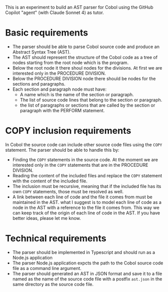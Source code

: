 This is an experiment to build an AST parser for Cobol using the GitHub Copilot "agent" (with Claude Sonnet 4) as tutor.

# Basic requirements
- The parser should be able to parse Cobol source code and produce an Abstract Syntax Tree (AST).
- The AST should represent the structure of the Cobol code as a tree of nodes starting from the root node which is the program.
- Below the root node it there shoul nodes for the divisions. At first we are interested only in the PROCEDURE DIVISION.
- Below the PROCEDURE DIVISION node there should be nodes for the sections and paragraphs.
- Each section and paragraph node must have:
    - A name which is the name of the section or paragraph.
    - The list of source code lines that belong to the section or paragraph.
    - the list of paragraphs or sections that are called by the section or paragraph with the PERFORM statement.

# COPY inclusion requirements
In Cobol the source code can include other source code files using the `COPY` statement. The parser should be able to handle this by:
- Finding the `COPY` statements in the source code. At the moment we are interested only in the `COPY` statements that are in the PROCEDURE DIVISION.
- Reading the content of the included files and replace the `COPY` statement with the content of the included file.
- The inclusion must be recursive, meaning that if the included file has its own `COPY` statements, those must be resolved as well.
- A link between each line of code and the file it comes from must be maintained in the AST. what I suggest is to model each line of code as a node in the AST with a reference to the file it comes from. This way we can keep track of the origin of each line of code in the AST. If you have better ideas, please let me know.

# Technical requirements
- The parser should be implemented in Typescript and should run as a Node.js application
- The parser Node.js application expcts the path to the Cobol source code file as a command line argument.
- The parser should generated an AST in JSON format and save it to a file named as the name of the source code file with a postfix `ast.json` in the same directory as the source code file.    